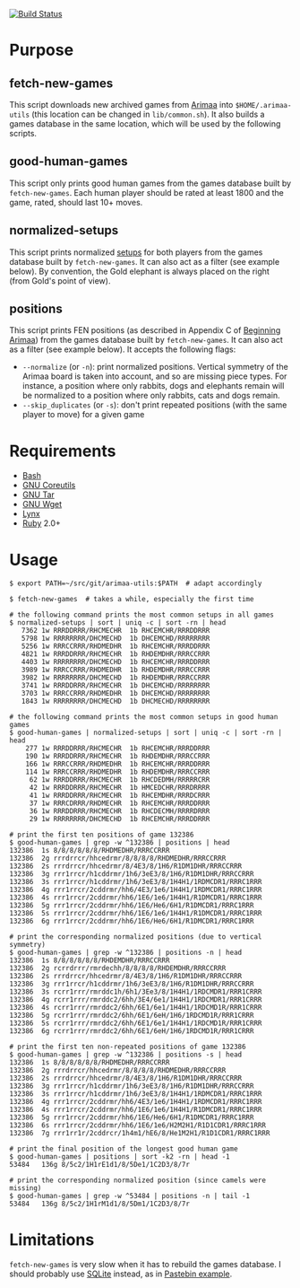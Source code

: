 [![Build Status](https://travis-ci.org/agt-the-walker/arimaa-utils.svg?branch=master)](https://travis-ci.org/agt-the-walker/arimaa-utils)

# Purpose

## fetch-new-games

This script downloads new archived games from
[Arimaa](http://arimaa.com/arimaa/) into `$HOME/.arimaa-utils` (this location
can be changed in `lib/common.sh`). It also builds a games database in the same
location, which will be used by the following scripts.

## good-human-games

This script only prints good human games from the games database built by
`fetch-new-games`. Each human player should be rated at least 1800 and the
game, rated, should last 10+ moves.

## normalized-setups

This script prints normalized
[setups](http://en.wikibooks.org/wiki/Arimaa/Initial_Piece_Placement) for both
players from the games database built by `fetch-new-games`. It can also act as
a filter (see example below). By convention, the Gold elephant is always placed
on the right (from Gold's point of view).

## positions

This script prints FEN positions (as described in Appendix C of [Beginning
Arimaa](http://arimaa.com/arimaa/store/beginningArimaaSC.html)) from the games
database built by `fetch-new-games`. It can also act as a filter (see example
below). It accepts the following flags:
* `--normalize` (or `-n`): print normalized positions. Vertical symmetry of the
  Arimaa board is taken into account, and so are missing piece types. For
  instance, a position where only rabbits, dogs and elephants remain will be
  normalized to a position where only rabbits, cats and dogs remain.
* `--skip_duplicates` (or `-s`): don't print repeated positions (with the same
  player to move) for a given game


# Requirements

* [Bash](http://www.gnu.org/software/bash/)
* [GNU Coreutils](http://www.gnu.org/software/coreutils/)
* [GNU Tar](http://www.gnu.org/software/tar/)
* [GNU Wget](http://www.gnu.org/software/wget/)
* [Lynx](http://lynx.isc.org/)
* [Ruby](http://www.ruby-lang.org/en/) 2.0+


# Usage

    $ export PATH=~/src/git/arimaa-utils:$PATH  # adapt accordingly

    $ fetch-new-games  # takes a while, especially the first time

    # the following command prints the most common setups in all games
    $ normalized-setups | sort | uniq -c | sort -rn | head
       7362 1w RRRDDRRR/RHCMECHR  1b RHCEMCHR/RRRDDRRR
       5798 1w RRRRRRRR/DHCMECHD  1b DHCEMCHD/RRRRRRRR
       5256 1w RRRCCRRR/RHDMEDHR  1b RHCEMCHR/RRRDDRRR
       4821 1w RRRDDRRR/RHCMECHR  1b RHDEMDHR/RRRCCRRR
       4403 1w RRRRRRRR/DHCMECHD  1b RHCEMCHR/RRRDDRRR
       3989 1w RRRCCRRR/RHDMEDHR  1b RHDEMDHR/RRRCCRRR
       3982 1w RRRRRRRR/DHCMECHD  1b RHDEMDHR/RRRCCRRR
       3741 1w RRRDDRRR/RHCMECHR  1b DHCEMCHD/RRRRRRRR
       3703 1w RRRCCRRR/RHDMEDHR  1b DHCEMCHD/RRRRRRRR
       1843 1w RRRRRRRR/DHCMECHD  1b DHCMECHD/RRRRRRRR

    # the following command prints the most common setups in good human games
    $ good-human-games | normalized-setups | sort | uniq -c | sort -rn | head
        277 1w RRRDDRRR/RHCMECHR  1b RHCEMCHR/RRRDDRRR
        190 1w RRRDDRRR/RHCMECHR  1b RHDEMDHR/RRRCCRRR
        166 1w RRRCCRRR/RHDMEDHR  1b RHCEMCHR/RRRDDRRR
        114 1w RRRCCRRR/RHDMEDHR  1b RHDEMDHR/RRRCCRRR
         62 1w RRRDDRRR/RHCMECHR  1b RHCDEDMH/RRRRRCRR
         42 1w RRRDDRRR/RHCMECHR  1b HMCEDCHR/RRRDRRRR
         41 1w RRRDDRRR/RHCMECHR  1b RHCEMDHR/RRRDCRRR
         37 1w RRRCDRRR/RHDMECHR  1b RHCEMCHR/RRRDDRRR
         36 1w RRRDDRRR/RHCMECHR  1b RHCDECMH/RRRRDRRR
         29 1w RRRRRRRR/DHCMECHD  1b RHCEMCHR/RRRDDRRR

    # print the first ten positions of game 132386
    $ good-human-games | grep -w ^132386 | positions | head
    132386  1s 8/8/8/8/8/8/RHDMEDHR/RRRCCRRR
    132386  2g rrrdrrcr/hhcedrmr/8/8/8/8/RHDMEDHR/RRRCCRRR
    132386  2s rrrdrrcr/hhcedrmr/8/4E3/8/1H6/R1DM1DHR/RRRCCRRR
    132386  3g rrr1rrcr/h1cddrmr/1h6/3eE3/8/1H6/R1DM1DHR/RRRCCRRR
    132386  3s rrr1rrcr/h1cddrmr/1h6/3eE3/8/1H4H1/1RDMCDR1/RRRC1RRR
    132386  4g rrr1rrcr/2cddrmr/hh6/4E3/1e6/1H4H1/1RDMCDR1/RRRC1RRR
    132386  4s rrr1rrcr/2cddrmr/hh6/1E6/1e6/1H4H1/R1DMCDR1/RRRC1RRR
    132386  5g rrr1rrcr/2cddrmr/hh6/1E6/He6/6H1/R1DMCDR1/RRRC1RRR
    132386  5s rrr1rrcr/2cddrmr/hh6/1E6/1e6/1H4H1/R1DMCDR1/RRRC1RRR
    132386  6g rrr1rrcr/2cddrmr/hh6/1E6/He6/6H1/R1DMCDR1/RRRC1RRR

    # print the corresponding normalized positions (due to vertical symmetry)
    $ good-human-games | grep -w ^132386 | positions -n | head
    132386  1s 8/8/8/8/8/8/RHDEMDHR/RRRCCRRR
    132386  2g rcrrdrrr/rmrdechh/8/8/8/8/RHDEMDHR/RRRCCRRR
    132386  2s rrrdrrcr/hhcedrmr/8/4E3/8/1H6/R1DM1DHR/RRRCCRRR
    132386  3g rrr1rrcr/h1cddrmr/1h6/3eE3/8/1H6/R1DM1DHR/RRRCCRRR
    132386  3s rcrr1rrr/rmrddc1h/6h1/3Ee3/8/1H4H1/1RDCMDR1/RRR1CRRR
    132386  4g rcrr1rrr/rmrddc2/6hh/3E4/6e1/1H4H1/1RDCMDR1/RRR1CRRR
    132386  4s rcrr1rrr/rmrddc2/6hh/6E1/6e1/1H4H1/1RDCMD1R/RRR1CRRR
    132386  5g rcrr1rrr/rmrddc2/6hh/6E1/6eH/1H6/1RDCMD1R/RRR1CRRR
    132386  5s rcrr1rrr/rmrddc2/6hh/6E1/6e1/1H4H1/1RDCMD1R/RRR1CRRR
    132386  6g rcrr1rrr/rmrddc2/6hh/6E1/6eH/1H6/1RDCMD1R/RRR1CRRR

    # print the first ten non-repeated positions of game 132386
    $ good-human-games | grep -w ^132386 | positions -s | head
    132386  1s 8/8/8/8/8/8/RHDMEDHR/RRRCCRRR
    132386  2g rrrdrrcr/hhcedrmr/8/8/8/8/RHDMEDHR/RRRCCRRR
    132386  2s rrrdrrcr/hhcedrmr/8/4E3/8/1H6/R1DM1DHR/RRRCCRRR
    132386  3g rrr1rrcr/h1cddrmr/1h6/3eE3/8/1H6/R1DM1DHR/RRRCCRRR
    132386  3s rrr1rrcr/h1cddrmr/1h6/3eE3/8/1H4H1/1RDMCDR1/RRRC1RRR
    132386  4g rrr1rrcr/2cddrmr/hh6/4E3/1e6/1H4H1/1RDMCDR1/RRRC1RRR
    132386  4s rrr1rrcr/2cddrmr/hh6/1E6/1e6/1H4H1/R1DMCDR1/RRRC1RRR
    132386  5g rrr1rrcr/2cddrmr/hh6/1E6/He6/6H1/R1DMCDR1/RRRC1RRR
    132386  6s rrr1rrcr/2cddrmr/hh6/1E6/1e6/H2M2H1/R1D1CDR1/RRRC1RRR
    132386  7g rrr1rr1r/2cddrcr/1h4m1/hE6/8/He1M2H1/R1D1CDR1/RRRC1RRR

    # print the final position of the longest good human game
    $ good-human-games | positions | sort -k2 -rn | head -1
    53484   136g 8/5c2/1H1rE1d1/8/5De1/1C2D3/8/7r

    # print the corresponding normalized position (since camels were missing)
    $ good-human-games | grep -w ^53484 | positions -n | tail -1
    53484   136g 8/5c2/1H1rM1d1/8/5Dm1/1C2D3/8/7r


# Limitations

`fetch-new-games` is very slow when it has to rebuild the games database. I
should probably use [SQLite](http://www.sqlite.org/) instead, as in
[Pastebin example](http://pastebin.com/BaXKz6m9).
